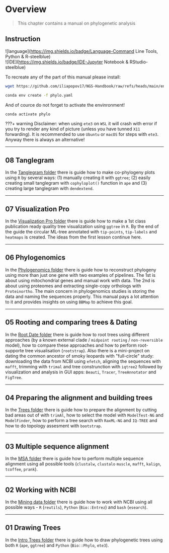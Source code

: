 # **Overview**

>This chapter contains a manual on phylogenetic analysis 

## **Instruction**
![language](https://img.shields.io/badge/Language-Command Line Tools, Python & R-steelblue)<br>
![IDE](https://img.shields.io/badge/IDE-Jupyter Notebook & RStudio-steelblue)

To recreate any of the part of this manual please install:

```bash
wget https://github.com/iliapopov17/NGS-Handbook/raw/refs/heads/main/envs/qc.yaml
```

```bash
conda env create -f phylo.yaml
```

And of cource do not forget to activate the envinronment!

```bash
conda activate phylo
```

???+ warning
    Disclaimer: when using `ete3` on `WSL` it will crash with error if you try to render any kind of picture (unless you have tunned `X11` forwarding). It is recommended to use `Ubuntu` or `macOS` for steps with `ete3`. Anyway there is always an alternative!

----------------------------------------------

## **08 Tanglegram**

In the [Tanglegram folder](../04_08_Tanglegram) there is guide how to make co-phylogeny plots using `R` by several ways: (1) manually creating it with `ggtree`; (2) easily creating small tanglegram with `cophyloplot()` function in `ape` and (3) creating large tanglegram with `dendextend`.

----------------------------------------------

## **07 Visualization Pro**

In the [Visualization Pro folder](../04_07_Visualization_Pro) there is guide how to make a 1st class publication ready quality tree visualization using `ggtree` in `R`. By the end of the guide the circular ML-tree annotated with `tip-points`, `tip-labels` and `heatmaps` is created. The ideas from the first lesson continue here.

----------------------------------------------

## **06 Phylogenomics**

In the [Phylogenomics folder](../04_06_Phylogenomics) there is guide how to reconstruct phylogeny using more than just one gene with two examples of pipelines. The 1st is about using mitochondrial genes and manual work with data. The 2nd is about using proteomes and extracting single-copy orthologs with `Proteinortho`. The main concern in phylogenomics studies is storing the data and naming the sequences properly. This manual pays a lot attention to it and provides insights on using `BBMap` to achieve this goal.

----------------------------------------------

## **05 Rooting and comparing trees & Dating**

In the [Root Date folder](../04_05_Root_Date) there is guide how to root trees using different approaches (by a known external clade / `midpoint rooting` / `non-reversible` model), how to compare these approaches and how to perform root-supporte tree visualisation (`rootstrap`). Also there is a mini-project on dating the common ancestor of smoky leopards with "full-circle" study: downloading the data from NCBI using `efetch`, aligning the sequences with `mafft`, trimming with `trimal` and tree construnction with `iqtree2` followed by visualization and analysis in GUI apps: `Beauti`, `Tracer`, `TreeAnnotator` and `FigTree`.

----------------------------------------------

## **04 Preparing the alignment and building trees**

In the [Trees folder](../04_04_Trees) there is guide how to prepare the alignment by cutting bad areas out of with `trimAl`, how to select the model with `ModelTest-NG` and `ModelFinder`, how to perform a tree search with `RaxML-NG` and `IQ-TREE` and how to do topology assesment with `bootstrap`.

----------------------------------------------

## **03 Multiple sequence alignment**

In the [MSA folder](../04_03_MSA) there is guide how to perform multiple sequence alignment using all possible tools (`clustalw`, `clustalo` `muscle`, `mafft`, `kalign`, `tcoffee`, `prank`).

----------------------------------------------

## **02 Working with NCBI**

In the [Mining data folder](../04_02_Mining_Data) there is guide how to work with NCBI using all possible ways - `R` (`reutils`), `Python` (`Bio::Entrez`) and `bash` (`esearch`).

----------------------------------------------

## **01 Drawing Trees**

In the [Intro Trees folder](../04_01_Intro_Trees) there is guide how to draw phylogenetic trees using both `R` (`ape`, `ggtree`) and `Python` (`Bio::Phylo`, `ete3`).
